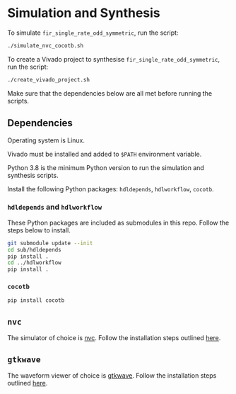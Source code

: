 # Simulation and Synthesis
To simulate `fir_single_rate_odd_symmetric`, run the script:
```sh
./simulate_nvc_cocotb.sh
```

To create a Vivado project to synthesise `fir_single_rate_odd_symmetric`, run the script:
```sh
./create_vivado_project.sh
```
Make sure that the dependencies below are all met before running the scripts.

## Dependencies
Operating system is Linux.

Vivado must be installed and added to `$PATH` environment variable.

Python 3.8 is the minimum Python version to run the simulation and synthesis scripts.

Install the following Python packages: `hdldepends`, `hdlworkflow`, `cocotb`.

### `hdldepends` and `hdlworkflow`
These Python packages are included as submodules in this repo. Follow the steps below to install.

```sh
git submodule update --init
cd sub/hdldepends
pip install .
cd ../hdlworkflow
pip install .
```

### `cocotb`
```sh
pip install cocotb
```

## `nvc`
The simulator of choice is [nvc](https://www.nickg.me.uk/nvc/readme.html). Follow the installation steps outlined [here](https://www.nickg.me.uk/nvc/readme.html#Installing).

## `gtkwave`
The waveform viewer of choice is [gtkwave](https://gtkwave.github.io/gtkwave/). Follow the installation steps outlined [here](https://gtkwave.github.io/gtkwave/install/unix_linux.html).